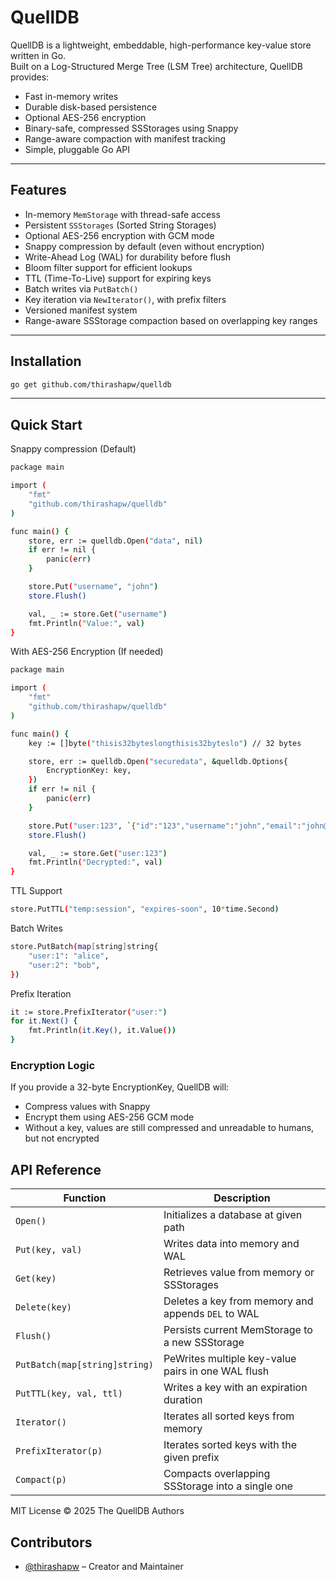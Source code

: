 # QuellDB

QuellDB is a lightweight, embeddable, high-performance key-value store written in Go.  
Built on a Log-Structured Merge Tree (LSM Tree) architecture, QuellDB provides:

- Fast in-memory writes
- Durable disk-based persistence
- Optional AES-256 encryption
- Binary-safe, compressed SSStorages using Snappy
- Range-aware compaction with manifest tracking
- Simple, pluggable Go API

---

## Features

- In-memory `MemStorage` with thread-safe access
- Persistent `SSStorages` (Sorted String Storages)
- Optional AES-256 encryption with GCM mode
- Snappy compression by default (even without encryption)
- Write-Ahead Log (WAL) for durability before flush
- Bloom filter support for efficient lookups
- TTL (Time-To-Live) support for expiring keys
- Batch writes via `PutBatch()`
- Key iteration via `NewIterator()`, with prefix filters
- Versioned manifest system
- Range-aware SSStorage compaction based on overlapping key ranges

---

## Installation

```bash
go get github.com/thirashapw/quelldb
```

---

## Quick Start
Snappy compression (Default)

```bash
package main

import (
    "fmt"
    "github.com/thirashapw/quelldb"
)

func main() {
    store, err := quelldb.Open("data", nil)
    if err != nil {
        panic(err)
    }

    store.Put("username", "john")
    store.Flush()

    val, _ := store.Get("username")
    fmt.Println("Value:", val)
}

```


With AES-256 Encryption (If needed)

```bash
package main

import (
    "fmt"
    "github.com/thirashapw/quelldb"
)

func main() {
    key := []byte("thisis32byteslongthisis32byteslo") // 32 bytes

    store, err := quelldb.Open("securedata", &quelldb.Options{
        EncryptionKey: key,
    })
    if err != nil {
        panic(err)
    }

    store.Put("user:123", `{"id":"123","username":"john","email":"john@example.io","age":50}`)
    store.Flush()

    val, _ := store.Get("user:123")
    fmt.Println("Decrypted:", val)
}

```

TTL Support

```bash
store.PutTTL("temp:session", "expires-soon", 10*time.Second)
```


Batch Writes

```bash
store.PutBatch(map[string]string{
    "user:1": "alice",
    "user:2": "bob",
})
```

Prefix Iteration

```bash
it := store.PrefixIterator("user:")
for it.Next() {
    fmt.Println(it.Key(), it.Value())
}

```


### Encryption Logic
If you provide a 32-byte EncryptionKey, QuellDB will:

- Compress values with Snappy
- Encrypt them using AES-256 GCM mode
- Without a key, values are still compressed and unreadable to humans, but not encrypted


## API Reference

| Function       | Description                                      |
|----------------|--------------------------------------------------|
| `Open()`    | Initializes a database at given path             |
| `Put(key, val)`| Writes data into memory and WAL                  |
| `Get(key)`     | Retrieves value from memory or SSStorages        |
| `Delete(key)`     | Deletes a key from memory and appends `DEL` to WAL        |
| `Flush()`      | Persists current MemStorage to a new SSStorage   |
| `PutBatch(map[string]string)`      | PeWrites multiple key-value pairs in one WAL flush   |
| `PutTTL(key, val, ttl)`      | Writes a key with an expiration duration   |
| `Iterator()`      | Iterates all sorted keys from memory   |
| `PrefixIterator(p)`      | Iterates sorted keys with the given prefix   |
| `Compact(p)`      | Compacts overlapping SSStorage into a single one   |

MIT License © 2025 The QuellDB Authors


## Contributors
- [@thirashapw](https://github.com/thirashapw) – Creator and Maintainer
